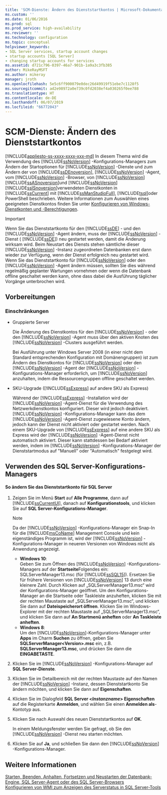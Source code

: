 ```yaml
---
title: 'SCM-Dienste: Ändern des Dienststartkontos | Microsoft-Dokumentation'
ms.custom: ''
ms.date: 01/06/2016
ms.prod: sql
ms.prod_service: high-availability
ms.reviewer: ''
ms.technology: configuration
ms.topic: conceptual
helpviewer_keywords:
- SQL Server services, startup account changes
- startup accounts [SQL Server]
- changing startup accounts for services
ms.assetid: d721c796-0397-46a7-901b-1a9a3c3fb385
author: MikeRayMSFT
ms.author: mikeray
manager: jroth
ms.openlocfilehash: 5e5c6ff900079e0dec26d49919f51ebe7c1128f5
ms.sourcegitcommit: ad2e98972a0e739c0fd2038ef4a030265f0ee788
ms.translationtype: HT
ms.contentlocale: de-DE
ms.lasthandoff: 06/07/2019
ms.locfileid: "66772043"
---
```

# <a name="scm-services---change-the-service-startup-account"></a>SCM-Dienste: Ändern des Dienststartkontos
[!INCLUDE[appliesto-ss-xxxx-xxxx-xxx-md](../../includes/appliesto-ss-xxxx-xxxx-xxx-md.md)]
  In diesem Thema wird die Verwendung des [!INCLUDE[ssNoVersion](../../includes/ssnoversion-md.md)] -Konfigurations-Managers zum Ändern der Startoptionen für [!INCLUDE[ssNoVersion](../../includes/ssnoversion-md.md)] -Dienste und zum Ändern der von [!INCLUDE[ssDEnoversion](../../includes/ssdenoversion-md.md)], [!INCLUDE[ssNoVersion](../../includes/ssnoversion-md.md)] -Agent, vom [!INCLUDE[ssNoVersion](../../includes/ssnoversion-md.md)] -Browser, von [!INCLUDE[ssNoVersion](../../includes/ssnoversion-md.md)] [!INCLUDE[ssASnoversion](../../includes/ssasnoversion-md.md)]und [!INCLUDE[ssNoVersion](../../includes/ssnoversion-md.md)] [!INCLUDE[ssISnoversion](../../includes/ssisnoversion-md.md)]verwendeten Dienstkonten in [!INCLUDE[ssCurrent](../../includes/sscurrent-md.md)] mit [!INCLUDE[ssManStudioFull](../../includes/ssmanstudiofull-md.md)], [!INCLUDE[tsql](../../includes/tsql-md.md)]oder PowerShell beschrieben. Weitere Informationen zum Auswählen eines geeigneten Dienstkontos finden Sie unter [Konfigurieren von Windows-Dienstkonten und -Berechtigungen](../../database-engine/configure-windows/configure-windows-service-accounts-and-permissions.md).  
  
> [!IMPORTANT]  
>  Wenn Sie das Dienststartkonto für den [!INCLUDE[ssDE](../../includes/ssde-md.md)] - und den [!INCLUDE[ssNoVersion](../../includes/ssnoversion-md.md)] -Agent ändern, muss der [!INCLUDE[ssNoVersion](../../includes/ssnoversion-md.md)] -Dienst ( [!INCLUDE[ssDE](../../includes/ssde-md.md)]) neu gestartet werden, damit die Änderung wirksam wird. Beim Neustart des Diensts stehen sämtliche dieser [!INCLUDE[ssNoVersion](../../includes/ssnoversion-md.md)] -Instanz zugeordneten Datenbanken erst dann wieder zur Verfügung, wenn der Dienst erfolgreich neu gestartet wird. Wenn Sie das Dienststartkonto für [!INCLUDE[ssNoVersion](../../includes/ssnoversion-md.md)] oder den [!INCLUDE[ssNoVersion](../../includes/ssnoversion-md.md)] -Agent ändern müssen, sollten Sie dies während regelmäßig geplanter Wartungen vornehmen oder wenn die Datenbank offline geschaltet werden kann, ohne dass dabei die Ausführung täglicher Vorgänge unterbrochen wird.  
  
##  <a name="BeforeYouBegin"></a> Vorbereitungen  
  
###  <a name="Restrictions"></a> Einschränkungen  
  
-   Gruppierte Server  
  
     Die Änderung des Dienstkontos für den [!INCLUDE[ssNoVersion](../../includes/ssnoversion-md.md)] - oder den [!INCLUDE[ssNoVersion](../../includes/ssnoversion-md.md)] -Agent muss über den aktiven Knoten des [!INCLUDE[ssNoVersion](../../includes/ssnoversion-md.md)] -Clusters ausgeführt werden.  
  
     Bei Ausführung unter Windows Server 2008 (in einer nicht dem Standard entsprechenden Konfiguration mit Domänengruppen) ist zum Ändern des Dienstkontos für [!INCLUDE[ssNoVersion](../../includes/ssnoversion-md.md)] oder den [!INCLUDE[ssNoVersion](../../includes/ssnoversion-md.md)] -Agent der [!INCLUDE[ssNoVersion](../../includes/ssnoversion-md.md)] -Konfigurations-Manager erforderlich, um [!INCLUDE[ssNoVersion](../../includes/ssnoversion-md.md)] anzuhalten, indem die Ressourcengruppen offline geschaltet werden.  
  
-   SKU-Upgrade ([!INCLUDE[ssExpress](../../includes/ssexpress-md.md)] auf andere SKU als Express)  
  
     Während der [!INCLUDE[ssExpress](../../includes/ssexpress-md.md)] -Installation wird der [!INCLUDE[ssNoVersion](../../includes/ssnoversion-md.md)] -Agent-Dienst für die Verwendung des Netzwerkdienstkontos konfiguriert. Dieser wird jedoch deaktiviert. [!INCLUDE[ssNoVersion](../../includes/ssnoversion-md.md)] -Konfigurations-Manager kann das dem [!INCLUDE[ssNoVersion](../../includes/ssnoversion-md.md)] -Agent-Dienst zugewiesene Konto ändern, jedoch kann der Dienst nicht aktiviert oder gestartet werden. Nach einem SKU-Upgrade von [!INCLUDE[ssExpress](../../includes/ssexpress-md.md)] auf eine andere SKU als Express wird der [!INCLUDE[ssNoVersion](../../includes/ssnoversion-md.md)] -Agent-Dienst nicht automatisch aktiviert. Dieser kann stattdessen bei Bedarf aktiviert werden, indem im [!INCLUDE[ssNoVersion](../../includes/ssnoversion-md.md)] -Konfigurations-Manager der Dienststartmodus auf "Manuell" oder "Automatisch" festgelegt wird.  
  
##  <a name="SSMSProcedure"></a> Verwenden des SQL Server-Konfigurations-Managers  
  
#### <a name="to-change-the-sql-server-service-startup-account"></a>So ändern Sie das Dienststartkonto für SQL Server  
  
1.  Zeigen Sie im Menü **Start** auf **Alle Programme**, dann auf [!INCLUDE[ssCurrentUI](../../includes/sscurrentui-md.md)], danach auf **Konfigurationstools**, und klicken Sie auf **SQL Server-Konfigurations-Manager**.  
  
    > [!NOTE]  
    >  Da der [!INCLUDE[ssNoVersion](../../includes/ssnoversion-md.md)] -Konfigurations-Manager ein Snap-In für die [!INCLUDE[msCoName](../../includes/msconame-md.md)] Management Console und kein eigenständiges Programm ist, wird der [!INCLUDE[ssNoVersion](../../includes/ssnoversion-md.md)] -Konfigurations-Manager in neueren Versionen von Windows nicht als Anwendung angezeigt.  
    >   
    >  -   **Windows 10**:  
    >          Geben Sie zum Öffnen des [!INCLUDE[ssNoVersion](../../includes/ssnoversion-md.md)] -Konfigurations-Managers auf der **Startseite**Folgendes ein: SQLServerManager13.msc (für [!INCLUDE[ssSQL15](../../includes/sssql15-md.md)]). Ersetzen Sie für frühere Versionen von [!INCLUDE[ssNoVersion](../../includes/ssnoversion-md.md)] 13 durch eine kleinere Zahl. Durch Klicken auf „SQLServerManager13.msc“ wird der Konfigurations-Manager geöffnet. Um den Konfigurations-Manager an die Startseite oder Taskleiste anzuheften, klicken Sie mit der rechten Maustaste auf „SQLServerManager13.msc“, und klicken Sie dann auf **Dateispeicherort öffnen**. Klicken Sie im Windows-Explorer mit der rechten Maustaste auf „SQLServerManager13.msc“, und klicken Sie dann auf **An Startmenü anheften** oder **An Taskleiste anheften**.  
    > -   **Windows 8**:  
    >          Um den [!INCLUDE[ssNoVersion](../../includes/ssnoversion-md.md)]-Konfigurations-Manager unter **Apps** im Charm **Suchen** zu öffnen, geben Sie **SQLServerManager\<Version>.msc** ein, z.B. **SQLServerManager13.msc**, und drücken Sie dann die **EINGABETASTE**.  
  
2.  Klicken Sie im [!INCLUDE[ssNoVersion](../../includes/ssnoversion-md.md)] -Konfigurations-Manager auf **SQL Server-Dienste**.  
  
3.  Klicken Sie im Detailbereich mit der rechten Maustaste auf den Namen der [!INCLUDE[ssNoVersion](../../includes/ssnoversion-md.md)] -Instanz, dessen Dienststartkonto Sie ändern möchten, und klicken Sie dann auf **Eigenschaften**.  
  
4.  Klicken Sie im Dialogfeld **SQL Server \<***Instanzname***> Eigenschaften** auf die Registerkarte **Anmelden**, und wählen Sie einen **Anmelden als**-Kontotyp aus.  
  
5.  Klicken Sie nach Auswahl des neuen Dienststartkontos auf **OK**.  
  
     In einem Meldungsfenster werden Sie gefragt, ob Sie den [!INCLUDE[ssNoVersion](../../includes/ssnoversion-md.md)] -Dienst neu starten möchten.  
  
6.  Klicken Sie auf **Ja**, und schließen Sie dann den [!INCLUDE[ssNoVersion](../../includes/ssnoversion-md.md)] -Konfigurations-Manager.  
  
## <a name="see-also"></a>Weitere Informationen  
 [Starten, Beenden, Anhalten, Fortsetzen und Neustarten der Datenbank-Engine, SQL Server-Agent oder des SQL Server-Browsers](../../database-engine/configure-windows/start-stop-pause-resume-restart-sql-server-services.md)   
 [Konfigurieren von WMI zum Anzeigen des Serverstatus in SQL Server-Tools](../../ssms/configure-wmi-to-show-server-status-in-sql-server-tools.md)  
  
  
